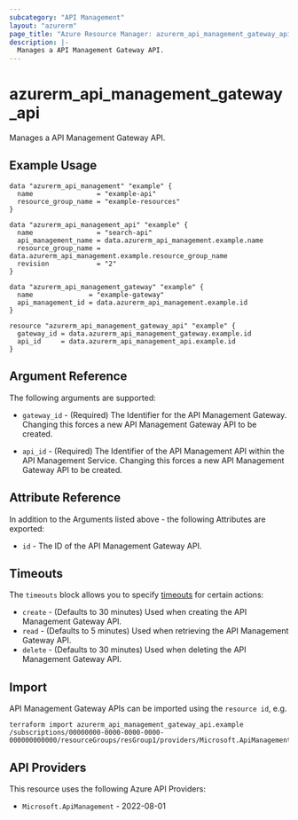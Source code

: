 ```yaml
---
subcategory: "API Management"
layout: "azurerm"
page_title: "Azure Resource Manager: azurerm_api_management_gateway_api"
description: |-
  Manages a API Management Gateway API.
---
```


# azurerm_api_management_gateway_api

Manages a API Management Gateway API.

## Example Usage

```hcl
data "azurerm_api_management" "example" {
  name                = "example-api"
  resource_group_name = "example-resources"
}

data "azurerm_api_management_api" "example" {
  name                = "search-api"
  api_management_name = data.azurerm_api_management.example.name
  resource_group_name = data.azurerm_api_management.example.resource_group_name
  revision            = "2"
}

data "azurerm_api_management_gateway" "example" {
  name              = "example-gateway"
  api_management_id = data.azurerm_api_management.example.id
}

resource "azurerm_api_management_gateway_api" "example" {
  gateway_id = data.azurerm_api_management_gateway.example.id
  api_id     = data.azurerm_api_management_api.example.id
}
```

## Argument Reference

The following arguments are supported:

* `gateway_id` - (Required) The Identifier for the API Management Gateway. Changing this forces a new API Management Gateway API to be created.

* `api_id` - (Required) The Identifier of the API Management API within the API Management Service. Changing this forces a new API Management Gateway API to be created.

## Attribute Reference

In addition to the Arguments listed above - the following Attributes are exported:

* `id` - The ID of the API Management Gateway API.

## Timeouts

The `timeouts` block allows you to specify [timeouts](https://developer.hashicorp.com/terraform/language/resources/configure#define-operation-timeouts) for certain actions:

* `create` - (Defaults to 30 minutes) Used when creating the API Management Gateway API.
* `read` - (Defaults to 5 minutes) Used when retrieving the API Management Gateway API.
* `delete` - (Defaults to 30 minutes) Used when deleting the API Management Gateway API.

## Import

API Management Gateway APIs can be imported using the `resource id`, e.g.

```shell
terraform import azurerm_api_management_gateway_api.example /subscriptions/00000000-0000-0000-0000-000000000000/resourceGroups/resGroup1/providers/Microsoft.ApiManagement/service/service1/gateways/gateway1/apis/api1
```

## API Providers
<!-- This section is generated, changes will be overwritten -->
This resource uses the following Azure API Providers:

* `Microsoft.ApiManagement` - 2022-08-01
